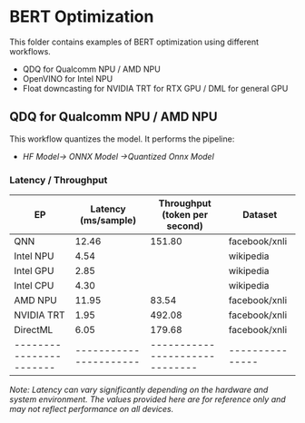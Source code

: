 # BERT Optimization

This folder contains examples of BERT optimization using different workflows.

- QDQ for Qualcomm NPU / AMD NPU
- OpenVINO for Intel NPU
- Float downcasting for NVIDIA TRT for RTX GPU / DML for general GPU

## QDQ for Qualcomm NPU / AMD NPU

This workflow quantizes the model. It performs the pipeline:
- *HF Model-> ONNX Model ->Quantized Onnx Model*

### Latency / Throughput

| EP                    | Latency (ms/sample)  | Throughput (token per second)| Dataset       |
|-----------------------|----------------------|------------------------------|---------------|
| QNN                   | 12.46                | 151.80                       | facebook/xnli |
| Intel NPU             | 4.54                 |                              | wikipedia     |
| Intel GPU             | 2.85                 |                              | wikipedia     |
| Intel CPU             | 4.30                 |                              | wikipedia     |
| AMD NPU               | 11.95                | 83.54                        | facebook/xnli |
| NVIDIA TRT            | 1.95                 | 492.08                       | facebook/xnli |
| DirectML              | 6.05                 | 179.68                       | facebook/xnli |
|-----------------------|----------------------|------------------------------|---------------|

*Note: Latency can vary significantly depending on the hardware and system environment. The values provided here are for reference only and may not reflect performance on all devices.*
